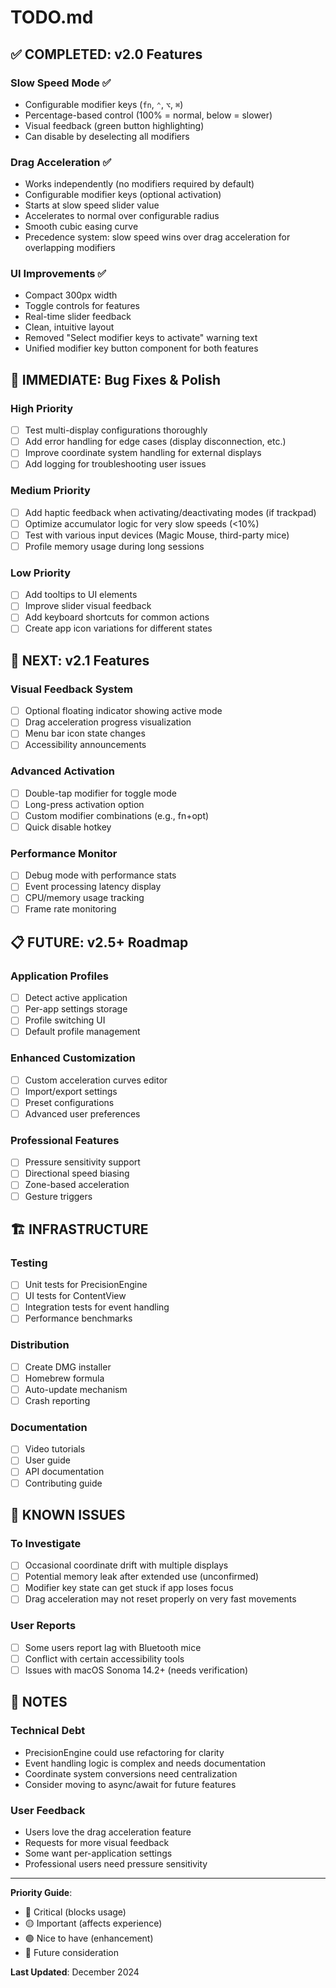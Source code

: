 # TODO.md

## ✅ COMPLETED: v2.0 Features

### Slow Speed Mode ✅
- Configurable modifier keys (`fn`, `⌃`, `⌥`, `⌘`)
- Percentage-based control (100% = normal, below = slower)
- Visual feedback (green button highlighting)
- Can disable by deselecting all modifiers

### Drag Acceleration ✅
- Works independently (no modifiers required by default)
- Configurable modifier keys (optional activation)
- Starts at slow speed slider value
- Accelerates to normal over configurable radius
- Smooth cubic easing curve
- Precedence system: slow speed wins over drag acceleration for overlapping modifiers

### UI Improvements ✅
- Compact 300px width
- Toggle controls for features
- Real-time slider feedback
- Clean, intuitive layout
- Removed "Select modifier keys to activate" warning text
- Unified modifier key button component for both features

## 🔄 IMMEDIATE: Bug Fixes & Polish

### High Priority
- [ ] Test multi-display configurations thoroughly
- [ ] Add error handling for edge cases (display disconnection, etc.)
- [ ] Improve coordinate system handling for external displays
- [ ] Add logging for troubleshooting user issues

### Medium Priority
- [ ] Add haptic feedback when activating/deactivating modes (if trackpad)
- [ ] Optimize accumulator logic for very slow speeds (<10%)
- [ ] Test with various input devices (Magic Mouse, third-party mice)
- [ ] Profile memory usage during long sessions

### Low Priority
- [ ] Add tooltips to UI elements
- [ ] Improve slider visual feedback
- [ ] Add keyboard shortcuts for common actions
- [ ] Create app icon variations for different states

## 🚀 NEXT: v2.1 Features

### Visual Feedback System
- [ ] Optional floating indicator showing active mode
- [ ] Drag acceleration progress visualization
- [ ] Menu bar icon state changes
- [ ] Accessibility announcements

### Advanced Activation
- [ ] Double-tap modifier for toggle mode
- [ ] Long-press activation option
- [ ] Custom modifier combinations (e.g., fn+opt)
- [ ] Quick disable hotkey

### Performance Monitor
- [ ] Debug mode with performance stats
- [ ] Event processing latency display
- [ ] CPU/memory usage tracking
- [ ] Frame rate monitoring

## 📋 FUTURE: v2.5+ Roadmap

### Application Profiles
- [ ] Detect active application
- [ ] Per-app settings storage
- [ ] Profile switching UI
- [ ] Default profile management

### Enhanced Customization
- [ ] Custom acceleration curves editor
- [ ] Import/export settings
- [ ] Preset configurations
- [ ] Advanced user preferences

### Professional Features
- [ ] Pressure sensitivity support
- [ ] Directional speed biasing
- [ ] Zone-based acceleration
- [ ] Gesture triggers

## 🏗️ INFRASTRUCTURE

### Testing
- [ ] Unit tests for PrecisionEngine
- [ ] UI tests for ContentView
- [ ] Integration tests for event handling
- [ ] Performance benchmarks

### Distribution
- [ ] Create DMG installer
- [ ] Homebrew formula
- [ ] Auto-update mechanism
- [ ] Crash reporting

### Documentation
- [ ] Video tutorials
- [ ] User guide
- [ ] API documentation
- [ ] Contributing guide

## 🐛 KNOWN ISSUES

### To Investigate
- [ ] Occasional coordinate drift with multiple displays
- [ ] Potential memory leak after extended use (unconfirmed)
- [ ] Modifier key state can get stuck if app loses focus
- [ ] Drag acceleration may not reset properly on very fast movements

### User Reports
- [ ] Some users report lag with Bluetooth mice
- [ ] Conflict with certain accessibility tools
- [ ] Issues with macOS Sonoma 14.2+ (needs verification)

## 📝 NOTES

### Technical Debt
- PrecisionEngine could use refactoring for clarity
- Event handling logic is complex and needs documentation
- Coordinate system conversions need centralization
- Consider moving to async/await for future features

### User Feedback
- Users love the drag acceleration feature
- Requests for more visual feedback
- Some want per-application settings
- Professional users need pressure sensitivity

---

**Priority Guide**:
- 🔴 Critical (blocks usage)
- 🟡 Important (affects experience)
- 🟢 Nice to have (enhancement)
- 🔵 Future consideration

**Last Updated**: December 2024